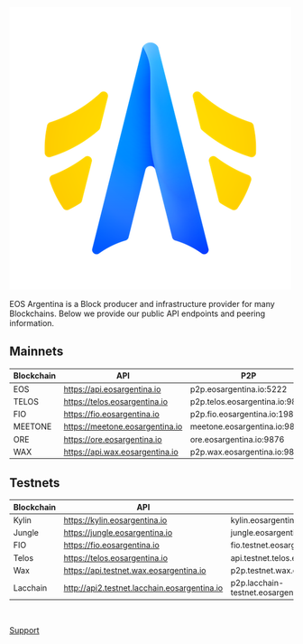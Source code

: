 ![](/images/logo_eosar.png)

EOS Argentina is a Block producer and infrastructure provider for many Blockchains. Below we provide our public API endpoints and peering information. 

## Mainnets 

| Blockchain  	| API  	|  P2P 	|
|---	|---	|---	|
|   EOS	|   https://api.eosargentina.io	|  p2p.eosargentina.io:5222 	|
| TELOS | https://telos.eosargentina.io | p2p.telos.eosargentina.io:9876 |
| FIO | https://fio.eosargentina.io | p2p.fio.eosargentina.io:1984 |
| MEETONE | https://meetone.eosargentina.io | meetone.eosargentina.io:9876 |
| ORE | https://ore.eosargentina.io | ore.eosargentina.io:9876|
| WAX | https://api.wax.eosargentina.io | p2p.wax.eosargentina.io:9872|


## Testnets

| Blockchain  	| API  	|  P2P 	|
|---	|---	|---	|
|   Kylin	|  https://kylin.eosargentina.io	 	|  kylin.eosargentina.io:1337 	|
|   Jungle	|  https://jungle.eosargentina.io	 	|  jungle.eosargentina.io:9876 	|
| FIO | https://fio.eosargentina.io | fio.testnet.eosargentina.io:1984 |
|   Telos	|  https://telos.eosargentina.io	 	|   api.testnet.telos.eosargentina.io:9870	|
|   Wax	|  https://api.testnet.wax.eosargentina.io 	|  p2p.testnet.wax.eosargentina.io:9871 	|
|   Lacchain	|  http://api2.testnet.lacchain.eosargentina.io	 	|  p2p.lacchain-testnet.eosargentina.io:9870	|

<br>

[Support](https://t.me/EOSarg)
